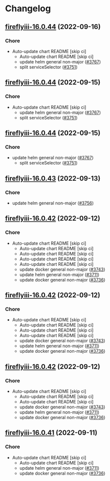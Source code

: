 # Changelog



## [fireflyiii-16.0.44](https://github.com/truecharts/charts/compare/fireflyiii-16.0.43...fireflyiii-16.0.44) (2022-09-16)

### Chore

- Auto-update chart README [skip ci]
  - Auto-update chart README [skip ci]
  - update helm general non-major ([#3767](https://github.com/truecharts/charts/issues/3767))
  - split serviceSelector ([#3751](https://github.com/truecharts/charts/issues/3751))




## [fireflyiii-16.0.44](https://github.com/truecharts/charts/compare/fireflyiii-16.0.43...fireflyiii-16.0.44) (2022-09-15)

### Chore

- Auto-update chart README [skip ci]
  - update helm general non-major ([#3767](https://github.com/truecharts/charts/issues/3767))
  - split serviceSelector ([#3751](https://github.com/truecharts/charts/issues/3751))




## [fireflyiii-16.0.44](https://github.com/truecharts/charts/compare/fireflyiii-16.0.43...fireflyiii-16.0.44) (2022-09-15)

### Chore

- update helm general non-major ([#3767](https://github.com/truecharts/charts/issues/3767))
  - split serviceSelector ([#3751](https://github.com/truecharts/charts/issues/3751))




## [fireflyiii-16.0.43](https://github.com/truecharts/charts/compare/fireflyiii-16.0.42...fireflyiii-16.0.43) (2022-09-13)

### Chore

- update helm general non-major ([#3756](https://github.com/truecharts/charts/issues/3756))




## [fireflyiii-16.0.42](https://github.com/truecharts/charts/compare/fireflyiii-16.0.40...fireflyiii-16.0.42) (2022-09-12)

### Chore

- Auto-update chart README [skip ci]
  - Auto-update chart README [skip ci]
  - Auto-update chart README [skip ci]
  - Auto-update chart README [skip ci]
  - Auto-update chart README [skip ci]
  - update docker general non-major ([#3743](https://github.com/truecharts/charts/issues/3743))
  - update helm general non-major ([#3711](https://github.com/truecharts/charts/issues/3711))
  - update docker general non-major ([#3736](https://github.com/truecharts/charts/issues/3736))




## [fireflyiii-16.0.42](https://github.com/truecharts/charts/compare/fireflyiii-16.0.40...fireflyiii-16.0.42) (2022-09-12)

### Chore

- Auto-update chart README [skip ci]
  - Auto-update chart README [skip ci]
  - Auto-update chart README [skip ci]
  - Auto-update chart README [skip ci]
  - update docker general non-major ([#3743](https://github.com/truecharts/charts/issues/3743))
  - update helm general non-major ([#3711](https://github.com/truecharts/charts/issues/3711))
  - update docker general non-major ([#3736](https://github.com/truecharts/charts/issues/3736))




## [fireflyiii-16.0.42](https://github.com/truecharts/charts/compare/fireflyiii-16.0.40...fireflyiii-16.0.42) (2022-09-12)

### Chore

- Auto-update chart README [skip ci]
  - Auto-update chart README [skip ci]
  - Auto-update chart README [skip ci]
  - update docker general non-major ([#3743](https://github.com/truecharts/charts/issues/3743))
  - update helm general non-major ([#3711](https://github.com/truecharts/charts/issues/3711))
  - update docker general non-major ([#3736](https://github.com/truecharts/charts/issues/3736))




## [fireflyiii-16.0.41](https://github.com/truecharts/charts/compare/fireflyiii-16.0.40...fireflyiii-16.0.41) (2022-09-11)

### Chore

- Auto-update chart README [skip ci]
  - Auto-update chart README [skip ci]
  - update helm general non-major ([#3711](https://github.com/truecharts/charts/issues/3711))
  - update docker general non-major ([#3736](https://github.com/truecharts/charts/issues/3736))
